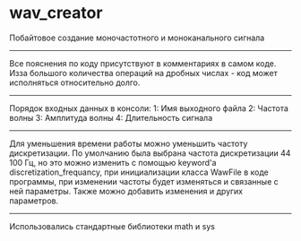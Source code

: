 # wav_creator
Побайтовое создание моночастотного и моноканального сигнала
___
Все пояснения по коду присутствуют в комментариях в самом коде.
Изза большого количества операций на дробных числах - код может исполняться относительно долго.
___
Порядок входных данных в консоли:
1: Имя выходного файла
2: Частота волны
3: Амплитуда волны
4: Длительность сигнала
___
Для уменьшения времени работы можно уменьшить частоту дискретизации. 
По умолчанию была выбрана частота дискретизации 44 100 Гц, но это можно изменить с помощью keyword'а
discretization_frequancy, при инициализации класса WawFile в коде программы, при изменении частоты будет изменяться и 
связанные с ней параметры. Также можно добавить изменения и других параметров.
___
Использовались стандартные библиотеки math и sys
